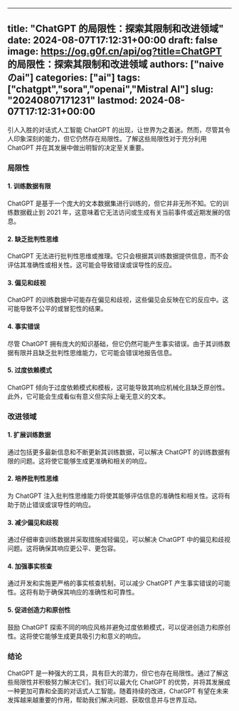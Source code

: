 
---
title: "ChatGPT 的局限性：探索其限制和改进领域"
date: 2024-08-07T17:12:31+00:00
draft: false
image: https://og.g0f.cn/api/og?title=ChatGPT 的局限性：探索其限制和改进领域
authors: ["naiveのai"]
categories: ["ai"]
tags: ["chatgpt","sora","openai","Mistral AI"]
slug: "20240807171231"
lastmod: 2024-08-07T17:12:31+00:00
---
引人入胜的对话式人工智能 ChatGPT 的出现，让世界为之着迷。然而，尽管其令人印象深刻的能力，但它仍然存在局限性。了解这些局限性对于充分利用 ChatGPT 并在其发展中做出明智的决定至关重要。

### 局限性

#### 1. 训练数据有限

ChatGPT 是基于一个庞大的文本数据集进行训练的，但它并非无所不知。它的训练数据截止到 2021 年，这意味着它无法访问或生成有关当前事件或近期发展的信息。

#### 2. 缺乏批判性思维

ChatGPT 无法进行批判性思维或推理。它只会根据其训练数据提供信息，而不会评估其准确性或相关性。这可能会导致错误或误导性的反应。

#### 3. 偏见和歧视

ChatGPT 的训练数据中可能存在偏见和歧视，这些偏见会反映在它的反应中。这可能导致不公平的或冒犯性的结果。

#### 4. 事实错误

尽管 ChatGPT 拥有庞大的知识基础，但它仍然可能产生事实错误。由于其训练数据有限并且缺乏批判性思维能力，它可能会错误地报告信息。

#### 5. 过度依赖模式

ChatGPT 倾向于过度依赖模式和模板，这可能导致其响应机械化且缺乏原创性。此外，它可能会生成看似有意义但实际上毫无意义的文本。

### 改进领域

#### 1. 扩展训练数据

通过包括更多最新信息和不断更新其训练数据，可以解决 ChatGPT 的训练数据有限的问题。这将使它能够生成更准确和相关的响应。

#### 2. 培养批判性思维

为 ChatGPT 注入批判性思维能力将使其能够评估信息的准确性和相关性。这将有助于防止错误或误导性的响应。

#### 3. 减少偏见和歧视

通过仔细审查训练数据并采取措施减轻偏见，可以解决 ChatGPT 中的偏见和歧视问题。这将确保其响应更公平、更包容。

#### 4. 加强事实核查

通过开发和实施更严格的事实核查机制，可以减少 ChatGPT 产生事实错误的可能性。这将有助于确保其响应的准确性和可靠性。

#### 5. 促进创造力和原创性

鼓励 ChatGPT 探索不同的响应风格并避免过度依赖模式，可以促进创造力和原创性。这将使它能够生成更具吸引力和意义的响应。

### 结论

ChatGPT 是一种强大的工具，具有巨大的潜力，但它也存在局限性。通过了解这些局限性并积极努力解决它们，我们可以最大化 ChatGPT 的优势，并将其发展成一种更加可靠和全面的对话式人工智能。随着持续的改进，ChatGPT 有望在未来发挥越来越重要的作用，帮助我们解决问题、获取信息并与世界互动。
